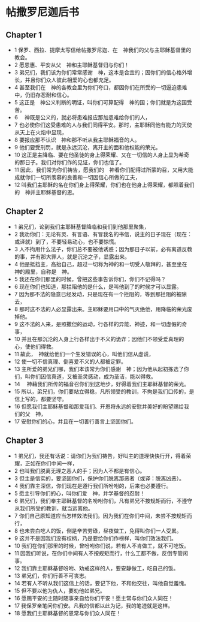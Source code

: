 # 帖撒罗尼迦后书
## Chapter 1
- 1 保罗、西拉、提摩太写信给帖撒罗尼迦、在　神我们的父与主耶稣基督里的教会。
- 2 愿恩惠、平安从父　神和主耶稣基督归与你们！
- 3 弟兄们，我们该为你们常常感谢　神，这本是合宜的；因你们的信心格外增长，并且你们众人彼此相爱的心也都充足。
- 4 甚至我们在　神的各教会里为你们夸口，都因你们在所受的一切逼迫患难中，仍旧存忍耐和信心。
- 5 这正是　神公义判断的明证，叫你们可算配得　神的国；你们就是为这国受苦。
- 6 　神既是公义的，就必将患难报应那加患难给你们的人，
- 7 也必使你们这受患难的人与我们同得平安。那时，主耶稣同他有能力的天使从天上在火焰中显现，
- 8 要报应那不认识　神和那不听从我主耶稣福音的人。
- 9 他们要受刑罚，就是永远沉沦，离开主的面和他权能的荣光。
- 10 这正是主降临、要在他圣徒的身上得荣耀、又在一切信的人身上显为希奇的那日子。我们对你们作的见证，你们也信了。
- 11 因此，我们常为你们祷告，愿我们的　神看你们配得过所蒙的召，又用大能成就你们一切所羡慕的良善和一切因信心所做的工夫，
- 12 叫我们主耶稣的名在你们身上得荣耀，你们也在他身上得荣耀，都照着我们的　神并主耶稣基督的恩。
## Chapter 2
- 1 弟兄们，论到我们主耶稣基督降临和我们到他那里聚集，
- 2 我劝你们：无论有灵、有言语、有冒我名的书信，说主的日子现在（现在：或译就）到了，不要轻易动心，也不要惊慌。
- 3 人不拘用什么法子，你们总不要被他诱惑；因为那日子以前，必有离道反教的事，并有那大罪人，就是沉沦之子，显露出来。
- 4 他是抵挡主，高抬自己，超过一切称为神的和一切受人敬拜的，甚至坐在　神的殿里，自称是　神。
- 5 我还在你们那里的时候，曾把这些事告诉你们，你们不记得吗？
- 6 现在你们也知道，那拦阻他的是什么，是叫他到了的时候才可以显露。
- 7 因为那不法的隐意已经发动，只是现在有一个拦阻的，等到那拦阻的被除去，
- 8 那时这不法的人必显露出来。主耶稣要用口中的气灭绝他，用降临的荣光废掉他。
- 9 这不法的人来，是照撒但的运动，行各样的异能、神迹，和一切虚假的奇事，
- 10 并且在那沉沦的人身上行各样出于不义的诡诈；因他们不领受爱真理的心，使他们得救。
- 11 故此，　神就给他们一个生发错误的心，叫他们信从虚谎，
- 12 使一切不信真理、倒喜爱不义的人都被定罪。
- 13 主所爱的弟兄们哪，我们本该常为你们感谢　神；因为他从起初拣选了你们，叫你们因信真道，又被圣灵感动，成为圣洁，能以得救。
- 14 　神藉我们所传的福音召你们到这地步，好得着我们主耶稣基督的荣光。
- 15 所以，弟兄们，你们要站立得稳，凡所领受的教训，不拘是我们口传的，是信上写的，都要坚守。
- 16 但愿我们主耶稣基督和那爱我们、开恩将永远的安慰并美好的盼望赐给我们的父　神，
- 17 安慰你们的心，并且在一切善行善言上坚固你们。
## Chapter 3
- 1 弟兄们，我还有话说：请你们为我们祷告，好叫主的道理快快行开，得着荣耀，正如在你们中间一样，
- 2 也叫我们脱离无理之恶人的手；因为人不都是有信心。
- 3 但主是信实的，要坚固你们，保护你们脱离那恶者（或译：脱离凶恶）。
- 4 我们靠主深信，你们现在是遵行我们所吩咐的，后来也必要遵行。
- 5 愿主引导你们的心，叫你们爱　神，并学基督的忍耐！
- 6 弟兄们，我们奉主耶稣基督的名吩咐你们，凡有弟兄不按规矩而行，不遵守从我们所受的教训，就当远离他。
- 7 你们自己原知道应当怎样效法我们。因为我们在你们中间，未尝不按规矩而行，
- 8 也未尝白吃人的饭，倒是辛苦劳碌，昼夜做工，免得叫你们一人受累。
- 9 这并不是因我们没有权柄，乃是要给你们作榜样，叫你们效法我们。
- 10 我们在你们那里的时候，曾吩咐你们说，若有人不肯做工，就不可吃饭。
- 11 因我们听说，在你们中间有人不按规矩而行，什么工都不做，反倒专管闲事。
- 12 我们靠主耶稣基督吩咐、劝戒这样的人，要安静做工，吃自己的饭。
- 13 弟兄们，你们行善不可丧志。
- 14 若有人不听从我们这信上的话，要记下他，不和他交往，叫他自觉羞愧。
- 15 但不要以他为仇人，要劝他如弟兄。
- 16 愿赐平安的主随时随事亲自给你们平安！愿主常与你们众人同在！
- 17 我保罗亲笔问你们安。凡我的信都以此为记，我的笔迹就是这样。
- 18 愿我们主耶稣基督的恩常与你们众人同在！
